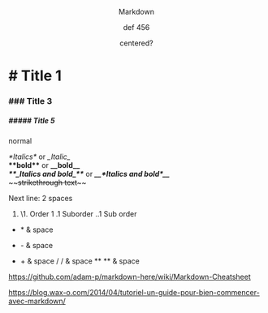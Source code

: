 <p align= "center"> Markdown </p>

<p style="text-align: center">def 456</p>
<p align="center">centered?</p>

 # \# Title 1  
 ### \#\#\# Title 3
 ##### \#\#\#\#\# Title 5
normal

*\*Italics\** or _\_Italic\__  
**\*\*bold\*\*** or __\_\_bold\_\___  
**_\*\*\_Italics and bold\_\*\*_** or __*\_\_\*Italics and bold\*\_\_*__  
\~\~~~strikethrough text~~\~\~  

Next line: 2 spaces  
 1. \1\. Order 1
 .1 Suborder
 ..1 Sub order
 * \* & space
 - \- & space
 + \+ & space
 / \/ & space
 ** \*\* & space







https://github.com/adam-p/markdown-here/wiki/Markdown-Cheatsheet  

https://blog.wax-o.com/2014/04/tutoriel-un-guide-pour-bien-commencer-avec-markdown/

